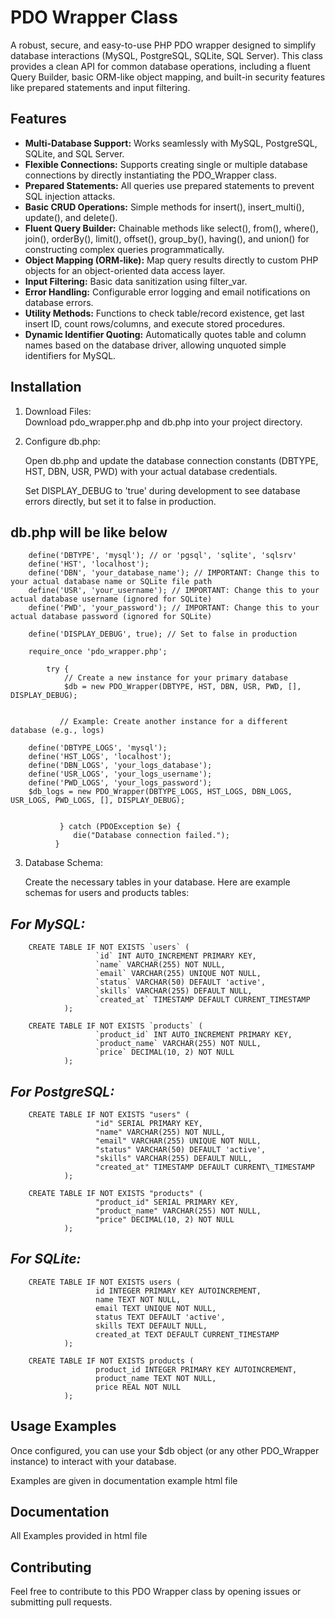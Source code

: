 # **PDO Wrapper Class**

A robust, secure, and easy-to-use PHP PDO wrapper designed to simplify database interactions (MySQL, PostgreSQL, SQLite, SQL Server). This class provides a clean API for common database operations, including a fluent Query Builder, basic ORM-like object mapping, and built-in security features like prepared statements and input filtering.

## **Features**

* **Multi-Database Support:** Works seamlessly with MySQL, PostgreSQL, SQLite, and SQL Server.  
* **Flexible Connections:** Supports creating single or multiple database connections by directly instantiating the PDO\_Wrapper class.  
* **Prepared Statements:** All queries use prepared statements to prevent SQL injection attacks.  
* **Basic CRUD Operations:** Simple methods for insert(), insert\_multi(), update(), and delete().  
* **Fluent Query Builder:** Chainable methods like select(), from(), where(), join(), orderBy(), limit(), offset(), group\_by(), having(), and union() for constructing complex queries programmatically.  
* **Object Mapping (ORM-like):** Map query results directly to custom PHP objects for an object-oriented data access layer.  
* **Input Filtering:** Basic data sanitization using filter\_var.  
* **Error Handling:** Configurable error logging and email notifications on database errors.  
* **Utility Methods:** Functions to check table/record existence, get last insert ID, count rows/columns, and execute stored procedures.  
* **Dynamic Identifier Quoting:** Automatically quotes table and column names based on the database driver, allowing unquoted simple identifiers for MySQL.

## **Installation**

1. Download Files:  
   Download pdo\_wrapper.php and db.php into your project directory.  
2. Configure db.php:  
   
   Open db.php and update the database connection constants (DBTYPE, HST, DBN, USR, PWD) with your actual database credentials.  
   
   Set DISPLAY_DEBUG to 'true' during development to see database errors directly, but set it to false in production.  


##  db.php will be like below
   
		define('DBTYPE', 'mysql'); // or 'pgsql', 'sqlite', 'sqlsrv'  
		define('HST', 'localhost');  
		define('DBN', 'your_database_name'); // IMPORTANT: Change this to your actual database name or SQLite file path  
		define('USR', 'your_username'); // IMPORTANT: Change this to your actual database username (ignored for SQLite)  
		define('PWD', 'your_password'); // IMPORTANT: Change this to your actual database password (ignored for SQLite)

		define('DISPLAY_DEBUG', true); // Set to false in production

		require_once 'pdo_wrapper.php';

			try {  
				// Create a new instance for your primary database  
				$db = new PDO_Wrapper(DBTYPE, HST, DBN, USR, PWD, [], DISPLAY_DEBUG);
     			
					
               // Example: Create another instance for a different database (e.g., logs)  
 			
		define('DBTYPE_LOGS', 'mysql');  
		define('HST_LOGS', 'localhost');  
		define('DBN_LOGS', 'your_logs_database');  
		define('USR_LOGS', 'your_logs_username');  
		define('PWD_LOGS', 'your_logs_password');  
		$db_logs = new PDO_Wrapper(DBTYPE_LOGS, HST_LOGS, DBN_LOGS, USR_LOGS, PWD_LOGS, [], DISPLAY_DEBUG);  
			   

			   } catch (PDOException $e) {  
				  die("Database connection failed.");  
			  }
			 

3. Database Schema:  

   Create the necessary tables in your database. Here are example schemas for users and products tables: 

   
##   *For MySQL:*

		CREATE TABLE IF NOT EXISTS `users` (  
					   `id` INT AUTO_INCREMENT PRIMARY KEY,  
					   `name` VARCHAR(255) NOT NULL,  
					   `email` VARCHAR(255) UNIQUE NOT NULL,  
					   `status` VARCHAR(50) DEFAULT 'active',  
					   `skills` VARCHAR(255) DEFAULT NULL,  
					   `created_at` TIMESTAMP DEFAULT CURRENT_TIMESTAMP  
				);

		CREATE TABLE IF NOT EXISTS `products` (  
					   `product_id` INT AUTO_INCREMENT PRIMARY KEY,  
					   `product_name` VARCHAR(255) NOT NULL,  
					   `price` DECIMAL(10, 2) NOT NULL  
				);
##   *For PostgreSQL:*
   
			
		CREATE TABLE IF NOT EXISTS "users" (  
					   "id" SERIAL PRIMARY KEY,  
					   "name" VARCHAR(255) NOT NULL,  
					   "email" VARCHAR(255) UNIQUE NOT NULL,  
					   "status" VARCHAR(50) DEFAULT 'active',  
					   "skills" VARCHAR(255) DEFAULT NULL,  
					   "created_at" TIMESTAMP DEFAULT CURRENT\_TIMESTAMP  
				);

		CREATE TABLE IF NOT EXISTS "products" (  
					   "product_id" SERIAL PRIMARY KEY,  
					   "product_name" VARCHAR(255) NOT NULL,  
					   "price" DECIMAL(10, 2) NOT NULL  
				);
				

##   *For SQLite:*
				
		CREATE TABLE IF NOT EXISTS users (  
					   id INTEGER PRIMARY KEY AUTOINCREMENT,  
					   name TEXT NOT NULL,  
					   email TEXT UNIQUE NOT NULL,  
					   status TEXT DEFAULT 'active',  
					   skills TEXT DEFAULT NULL,  
					   created_at TEXT DEFAULT CURRENT_TIMESTAMP  
				);

		CREATE TABLE IF NOT EXISTS products (  
					   product_id INTEGER PRIMARY KEY AUTOINCREMENT,  
					   product_name TEXT NOT NULL,  
					   price REAL NOT NULL  
				);
				

## **Usage Examples**

Once configured, you can use your $db object (or any other PDO_Wrapper instance) to interact with your database.

Examples are given in documentation example html file



## **Documentation**

All Examples provided in html file

## **Contributing**

Feel free to contribute to this PDO Wrapper class by opening issues or submitting pull requests.



		
